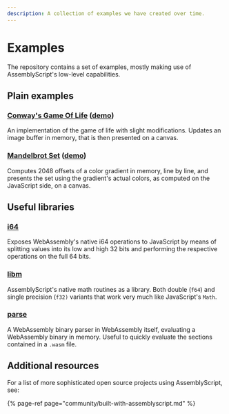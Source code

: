 ```yaml
---
description: A collection of examples we have created over time.
---
```


# Examples

The repository contains a set of examples, mostly making use of AssemblyScript's low-level capabilities.

## Plain examples

### [Conway's Game Of Life](https://github.com/AssemblyScript/assemblyscript/tree/master/examples/game-of-life) \([demo](https://assemblyscript.github.io/assemblyscript/examples/game-of-life/)\)

An implementation of the game of life with slight modifications. Updates an image buffer in memory, that is then presented on a canvas.

### [Mandelbrot Set](https://github.com/AssemblyScript/assemblyscript/tree/master/examples/mandelbrot) \([demo](https://assemblyscript.github.io/assemblyscript/examples/mandelbrot/)\)

Computes 2048 offsets of a color gradient in memory, line by line, and presents the set using the gradient's actual colors, as computed on the JavaScript side, on a canvas.

## Useful libraries

### [i64](https://github.com/AssemblyScript/assemblyscript/tree/master/lib/i64)

Exposes WebAssembly's native i64 operations to JavaScript by means of splitting values into its low and high 32 bits and performing the respective operations on the full 64 bits.

### [libm](https://github.com/AssemblyScript/assemblyscript/tree/master/lib/libm)

AssemblyScript's native math routines as a library. Both double \(`f64`\) and single precision \(`f32)` variants that work very much like JavaScript's `Math`.

### [parse](https://github.com/AssemblyScript/assemblyscript/tree/master/lib/parse)

A WebAssembly binary parser in WebAssembly itself, evaluating a WebAssembly binary in memory. Useful to quickly evaluate the sections contained in a `.wasm`  file.

## Additional resources

For a list of more sophisticated open source projects using AssemblyScript, see:

{% page-ref page="community/built-with-assemblyscript.md" %}




